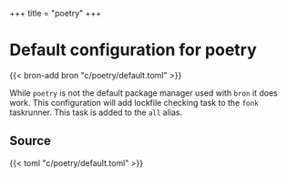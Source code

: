 +++
title = "poetry"
+++

# Default configuration for poetry

{{< bron-add bron "c/poetry/default.toml" >}}

While `poetry` is not the default package manager used with `bron` it does work. This configuration will add lockfile checking task to the `fonk` taskrunner. This task is added to the `all` alias.

## Source

{{< toml "c/poetry/default.toml" >}}
